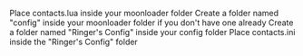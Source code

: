 Place contacts.lua inside your moonloader folder
Create a folder named "config" inside your moonloader folder if you don't have one already
Create a folder named "Ringer's Config" inside your config folder
Place contacts.ini inside the "Ringer's Config" folder
